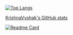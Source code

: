 [![Top Langs](https://github-readme-stats.vercel.app/api/top-langs/?username=KrishnaVyshak&layout=compact)](https://github.com/KrishnaVyshak/github-readme-stats)

[KrishnaVyshak's GitHub stats](https://github-readme-stats.vercel.app/api?username=KrishnaVyshak&show_icons=true&theme=radical)

[![Readme Card](https://github-readme-stats.vercel.app/api/pin/?username=KrishnaVyshak&repo=github-readme-stats)](https://github.com/KrishnaVyshak/github-readme-stats)
<!---KrishnaVyshak/KrishnaVyshak is a ✨ special ✨ repository because its `README.md` (this file) appears on your GitHub profile.
You can click the Preview link to take a look at your changes.
--->

